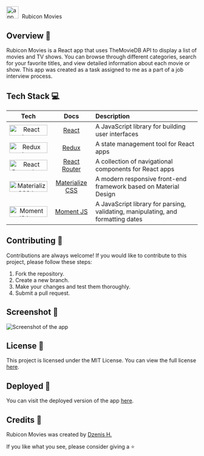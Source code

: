 ##

<img src="https://raw.githubusercontent.com/dzenis-h/reactive-movies/master/public/favicon.ico" alt="app logo" width="32" height="32" style="padding-right: 5px"> Rubicon Movies

## Overview 📝 ##

Rubicon Movies is a React app that uses TheMovieDB API to display a list of movies and TV shows. You can browse through different categories, search for your favorite titles, and view detailed information about each movie or show. This app was created as a task assigned to me as a part of a job interview process.

## Tech Stack 💻 ##

| Tech | Docs | Description |
| :---: | :---: | :--- |
| <img src="https://img.shields.io/badge/-React-blue?logo=react&logoColor=white&style=for-the-badge" alt="React logo" width="100" height="28"> | [React](https://reactjs.org/docs/getting-started.html) | A JavaScript library for building user interfaces |
| <img src="https://img.shields.io/badge/-Redux-purple?logo=redux&logoColor=white&style=for-the-badge" alt="Redux logo" width="100" height="28"> | [Redux](https://redux.js.org/introduction/getting-started) | A state management tool for React apps |
| <img src="https://img.shields.io/badge/-React%20Router-brightgreen?logo=react-router&logoColor=white&style=for-the-badge" alt="React Router logo" width="100" height="28"> | [React Router](https://reactrouter.com/web/guides/quick-start) | A collection of navigational components for React apps |
| <img src="https://img.shields.io/badge/-Materialize%20CSS-red?logo=materialize-css&logoColor=white&style=for-the-badge" alt="Materialize CSS logo" width="100" height="28"> | [Materialize CSS](https://materializecss.com/getting-started.html) | A modern responsive front-end framework based on Material Design |
| <img src="https://img.shields.io/badge/-Moment%20JS-yellow?logo=moment.js&logoColor=white&style=for-the-badge" alt="Moment JS logo" width="100" height="28"> | [Moment JS](https://momentjs.com/docs/) | A JavaScript library for parsing, validating, manipulating, and formatting dates |

## Contributing 🙌 ##

Contributions are always welcome! If you would like to contribute to this project, please follow these steps:
1. Fork the repository.
2. Create a new branch.
3. Make your changes and test them thoroughly.
4. Submit a pull request.

## Screenshot 📸 ##

![Screenshot of the app](https://raw.githubusercontent.com/dzenis-h/reactive-movies/master/final.jpg?export=view)

## License 📄 ##

This project is licensed under the MIT License. You can view the full license [here](https://docs.google.com/document/d/11WK7tVoTFRMcWCuGZQCRWxEsDUEJ_6ArtfV-NjWcBCU/edit?usp=sharing).

## Deployed 🚀 ##

You can visit the deployed version of the app [here](https://reactive-movies.web.app).

## Credits 👏 ##

Rubicon Movies was created by [Dzenis H.](https://www.dzenis.tech)

If you like what you see, please consider giving a ⭐️
